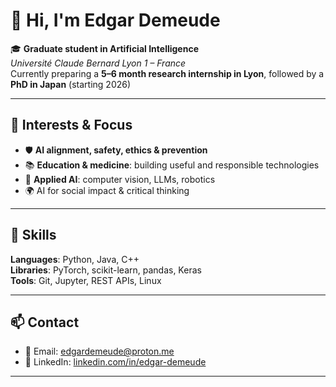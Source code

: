 # 👋 Hi, I'm Edgar Demeude

🎓 **Graduate student in Artificial Intelligence**  
*Université Claude Bernard Lyon 1 – France*  
Currently preparing a **5–6 month research internship in Lyon**, followed by a **PhD in Japan** (starting 2026)

---

## 🚀 Interests & Focus

- 🛡️ **AI alignment, safety, ethics & prevention**  
- 📚 **Education & medicine**: building useful and responsible technologies  
- 🤖 **Applied AI**: computer vision, LLMs, robotics  
- 🌍 AI for social impact & critical thinking

---

## 💼 Skills

**Languages**: Python, Java, C++  
**Libraries**: PyTorch, scikit-learn, pandas, Keras  
**Tools**: Git, Jupyter, REST APIs, Linux

---

## 📫 Contact

- 📧 Email: [edgardemeude@proton.me](mailto:edgardemeude@proton.me)  
- 💼 LinkedIn: [linkedin.com/in/edgar-demeude](https://www.linkedin.com/in/edgar-demeude)  

---

<!--
**edgar-demeude/edgar-demeude** is a ✨ _special_ ✨ repository because its `README.md` (this file) appears on your GitHub profile.

Here are some ideas to get you started:

- 🔭 I’m currently working on ...
- 🌱 I’m currently learning ...
- 👯 I’m looking to collaborate on ...
- 🤔 I’m looking for help with ...
- 💬 Ask me about ...
- 📫 How to reach me: ...
- 😄 Pronouns: ...
- ⚡ Fun fact: ...
-->
